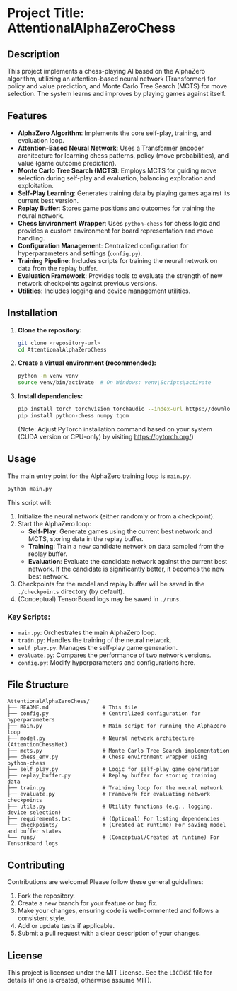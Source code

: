 # Project Title: AttentionalAlphaZeroChess

## Description
This project implements a chess-playing AI based on the AlphaZero algorithm, utilizing an attention-based neural network (Transformer) for policy and value prediction, and Monte Carlo Tree Search (MCTS) for move selection. The system learns and improves by playing games against itself.

## Features
- **AlphaZero Algorithm**: Implements the core self-play, training, and evaluation loop.
- **Attention-Based Neural Network**: Uses a Transformer encoder architecture for learning chess patterns, policy (move probabilities), and value (game outcome prediction).
- **Monte Carlo Tree Search (MCTS)**: Employs MCTS for guiding move selection during self-play and evaluation, balancing exploration and exploitation.
- **Self-Play Learning**: Generates training data by playing games against its current best version.
- **Replay Buffer**: Stores game positions and outcomes for training the neural network.
- **Chess Environment Wrapper**: Uses `python-chess` for chess logic and provides a custom environment for board representation and move handling.
- **Configuration Management**: Centralized configuration for hyperparameters and settings (`config.py`).
- **Training Pipeline**: Includes scripts for training the neural network on data from the replay buffer.
- **Evaluation Framework**: Provides tools to evaluate the strength of new network checkpoints against previous versions.
- **Utilities**: Includes logging and device management utilities.

## Installation
1.  **Clone the repository:**
    ```bash
    git clone <repository-url>
    cd AttentionalAlphaZeroChess
    ```
2.  **Create a virtual environment (recommended):**
    ```bash
    python -m venv venv
    source venv/bin/activate  # On Windows: venv\Scripts\activate
    ```
3.  **Install dependencies:**
    ```bash
    pip install torch torchvision torchaudio --index-url https://download.pytorch.org/whl/cu118  # Or your specific CUDA/CPU version
    pip install python-chess numpy tqdm
    ```
    (Note: Adjust PyTorch installation command based on your system (CUDA version or CPU-only) by visiting https://pytorch.org/)

## Usage
The main entry point for the AlphaZero training loop is `main.py`.

```bash
python main.py
```
This script will:
1.  Initialize the neural network (either randomly or from a checkpoint).
2.  Start the AlphaZero loop:
    *   **Self-Play**: Generate games using the current best network and MCTS, storing data in the replay buffer.
    *   **Training**: Train a new candidate network on data sampled from the replay buffer.
    *   **Evaluation**: Evaluate the candidate network against the current best network. If the candidate is significantly better, it becomes the new best network.
3.  Checkpoints for the model and replay buffer will be saved in the `./checkpoints` directory (by default).
4.  (Conceptual) TensorBoard logs may be saved in `./runs`.

### Key Scripts:
-   `main.py`: Orchestrates the main AlphaZero loop.
-   `train.py`: Handles the training of the neural network.
-   `self_play.py`: Manages the self-play game generation.
-   `evaluate.py`: Compares the performance of two network versions.
-   `config.py`: Modify hyperparameters and configurations here.

## File Structure
```
AttentionalAlphaZeroChess/
├── README.md                 # This file
├── config.py                 # Centralized configuration for hyperparameters
├── main.py                   # Main script for running the AlphaZero loop
├── model.py                  # Neural network architecture (AttentionChessNet)
├── mcts.py                   # Monte Carlo Tree Search implementation
├── chess_env.py              # Chess environment wrapper using python-chess
├── self_play.py              # Logic for self-play game generation
├── replay_buffer.py          # Replay buffer for storing training data
├── train.py                  # Training loop for the neural network
├── evaluate.py               # Framework for evaluating network checkpoints
├── utils.py                  # Utility functions (e.g., logging, device selection)
├── requirements.txt          # (Optional) For listing dependencies
└── checkpoints/              # (Created at runtime) For saving model and buffer states
└── runs/                     # (Conceptual/Created at runtime) For TensorBoard logs
```

## Contributing
Contributions are welcome! Please follow these general guidelines:
1.  Fork the repository.
2.  Create a new branch for your feature or bug fix.
3.  Make your changes, ensuring code is well-commented and follows a consistent style.
4.  Add or update tests if applicable.
5.  Submit a pull request with a clear description of your changes.

## License
This project is licensed under the MIT License. See the `LICENSE` file for details (if one is created, otherwise assume MIT).
